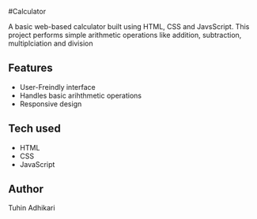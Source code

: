 #Calculator

A basic web-based calculator built using HTML, CSS and JavsScript. 
This project performs simple arithmetic operations like addition, subtraction, multiplciation and division

## Features
- User-Freindly interface
- Handles basic arihthmetic operations
- Responsive design

## Tech used
- HTML
- CSS
- JavaScript

## Author
Tuhin Adhikari
